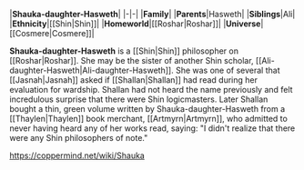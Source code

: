 |**Shauka-daughter-Hasweth**|
|-|-|
|**Family**|
|**Parents**|Hasweth|
|**Siblings**|Ali|
|**Ethnicity**|[[Shin\|Shin]]|
|**Homeworld**|[[Roshar\|Roshar]]|
|**Universe**|[[Cosmere\|Cosmere]]|

**Shauka-daughter-Hasweth** is a [[Shin\|Shin]] philosopher on [[Roshar\|Roshar]]. She may be the sister of another Shin scholar, [[Ali-daughter-Hasweth\|Ali-daughter-Hasweth]].
She was one of several that [[Jasnah\|Jasnah]] asked if [[Shallan\|Shallan]] had read during her evaluation for wardship. Shallan had not heard the name previously and felt incredulous surprise that there were Shin logicmasters. Later Shallan bought a thin, green volume written by Shauka-daughter-Hasweth from a [[Thaylen\|Thaylen]] book merchant, [[Artmyrn\|Artmyrn]], who admitted to never having heard any of her works read, saying: "I didn't realize that there were any Shin philosophers of note."



https://coppermind.net/wiki/Shauka